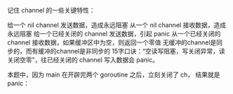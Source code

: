记住 channel 的一些关键特性：

给一个 nil channel 发送数据，造成永远阻塞
从一个 nil channel 接收数据，造成永远阻塞
给一个已经关闭的 channel 发送数据，引起 panic
从一个已经关闭的 channel 接收数据，如果缓冲区中为空，则返回一个零值
无缓冲的channel是同步的，而有缓冲的channel是非同步的
15字口诀：“空读写阻塞，写关闭异常，读关闭空零”，往已经关闭的 channel 写入数据会 panic。

本题中，因为 main 在开辟完两个 goroutine 之后，立刻关闭了 ch， 结果就是 panic：